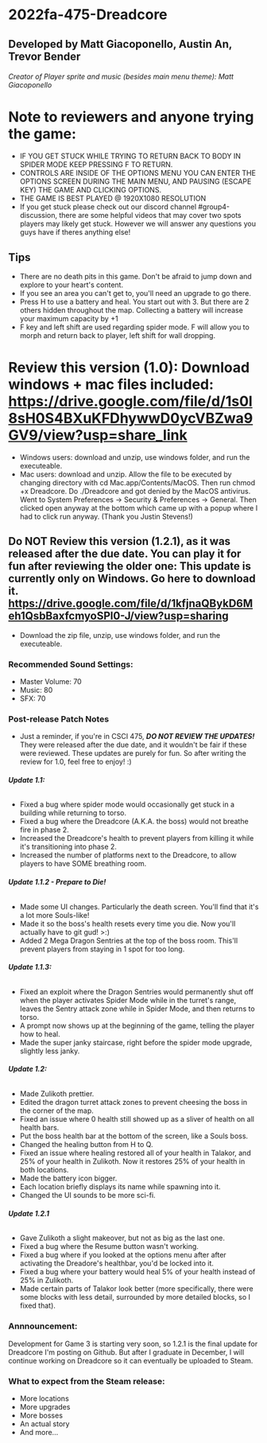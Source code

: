 # 2022fa-475-Dreadcore


## Developed by Matt Giacoponello, Austin An, Trevor Bender

###### Creator of Player sprite and music (besides main menu theme): Matt Giacoponello

# Note to reviewers and anyone trying the game:
- IF YOU GET STUCK WHILE TRYING TO RETURN BACK TO BODY IN SPIDER MODE KEEP PRESSING F TO RETURN.
- CONTROLS ARE INSIDE OF THE OPTIONS MENU YOU CAN ENTER THE OPTIONS SCREEN DURING THE MAIN MENU, AND PAUSING (ESCAPE KEY) THE GAME AND CLICKING OPTIONS. 
- THE GAME IS BEST PLAYED @ 1920X1080 RESOLUTION
- If you get stuck please check out our discord channel #group4-discussion, there are some helpful videos that may cover two spots players may likely get stuck.  However we will answer any questions you guys have if theres anything else!

## Tips
- There are no death pits in this game. Don't be afraid to jump down and explore to your heart's content.
- If you see an area you can't get to, you'll need an upgrade to go there.
- Press H to use a battery and heal. You start out with 3. But there are 2 others hidden throughout the map. Collecting a battery will increase your maximum capacity by +1
- F key and left shift are used regarding spider mode. F will allow you to morph and return back to player, left shift for wall dropping.

# Review this version (1.0): Download windows + mac files included: https://drive.google.com/file/d/1s0l8sH0S4BXuKFDhywwD0ycVBZwa9GV9/view?usp=share_link
- Windows users: download and unzip, use windows folder, and run the executeable.
- Mac users: download and unzip. Allow the file to be executed by changing directory with cd Mac.app/Contents/MacOS. Then run chmod +x Dreadcore. Do ./Dreadcore and got denied by the MacOS antivirus. Went to System Preferences -> Security & Preferences -> General. Then clicked open anyway at the bottom which came up with a popup where I had to click run anyway. (Thank you Justin Stevens!)

## Do NOT Review this version (1.2.1), as it was released after the due date. You can play it for fun after reviewing the older one: This update is currently only on Windows. Go here to download it. https://drive.google.com/file/d/1kfjnaQBykD6Meh1QsbBaxfcmyoSPl0-J/view?usp=sharing
- Download the zip file, unzip, use windows folder, and run the executeable.

### Recommended Sound Settings:
- Master Volume: 70
- Music: 80
- SFX: 70

### Post-release Patch Notes
- Just a reminder, if you're in CSCI 475, _**DO NOT REVIEW THE UPDATES!**_ They were released after the due date, and it wouldn't be fair if these were reviewed. These updates are purely for fun. So after writing the review for 1.0, feel free to enjoy! :)

###### **Update 1.1:**
- Fixed a bug where spider mode would occasionally get stuck in a building while returning to torso.
- Fixed a bug where the Dreadcore (A.K.A. the boss) would not breathe fire in phase 2.
- Increased the Dreadcore's health to prevent players from killing it while it's transitioning into phase 2.
- Increased the number of platforms next to the Dreadcore, to allow players to have SOME breathing room.

###### **Update 1.1.2 - Prepare to Die!**
- Made some UI changes. Particularly the death screen. You'll find that it's a lot more Souls-like!
- Made it so the boss's health resets every time you die. Now you'll actually have to git gud! >:)
- Added 2 Mega Dragon Sentries at the top of the boss room. This'll prevent players from staying in 1 spot for too long.

###### **Update 1.1.3:**
- Fixed an exploit where the Dragon Sentries would permanently shut off when the player activates Spider Mode while in the turret's range, leaves the Sentry attack zone while in Spider Mode, and then returns to torso.
- A prompt now shows up at the beginning of the game, telling the player how to heal.
- Made the super janky staircase, right before the spider mode upgrade, slightly less janky.

###### **Update 1.2:**
- Made Zulikoth prettier.
- Edited the dragon turret attack zones to prevent cheesing the boss in the corner of the map.
- Fixed an issue where 0 health still showed up as a sliver of health on all health bars.
- Put the boss health bar at the bottom of the screen, like a Souls boss.
- Changed the healing button from H to Q.
- Fixed an issue where healing restored all of your health in Talakor, and 25% of your health in Zulikoth. Now it restores 25% of your health in both locations. 
- Made the battery icon bigger.
- Each location briefly displays its name while spawning into it.
- Changed the UI sounds to be more sci-fi.

###### **Update 1.2.1**
- Gave Zulikoth a slight makeover, but not as big as the last one.
- Fixed a bug where the Resume button wasn't working.
- Fixed a bug where if you looked at the options menu after after activating the Dreadore's healthbar, you'd be locked into it.
- Fixed a bug where your battery would heal 5% of your health instead of 25% in Zulikoth.
- Made certain parts of Talakor look better (more specifically, there were some blocks with less detail, surrounded by more detailed blocks, so I fixed that).

### Annnouncement: 
Development for Game 3 is starting very soon, so 1.2.1 is the final update for Dreadcore I'm posting on Github. But after I graduate in December, I will continue working on Dreadcore so it can eventually be uploaded to Steam.

### What to expect from the Steam release:
- More locations
- More upgrades
- More bosses
- An actual story
- And more...
